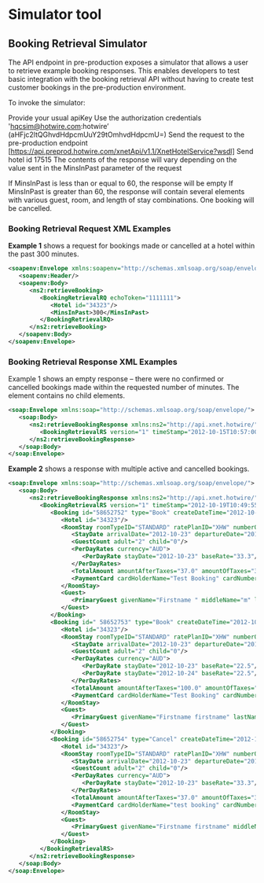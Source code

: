 # Simulator tool

## Booking Retrieval Simulator

The API endpoint in pre-production exposes a simulator that allows a user to retrieve example booking responses. This enables developers to test basic integration with the booking retrieval API without having to create test customer bookings in the pre-production environment.

To invoke the simulator:

Provide your usual apiKey
Use the authorization credentials 'hqcsim@hotwire.com:hotwire’ (aHFjc2ltQGhvdHdpcmUuY29tOmhvdHdpcmU=)
Send the request to the pre-production endpoint [https://api.preprod.hotwire.com/xnetApi/v1.1/XnetHotelService?wsdl]
Send hotel id 17515
The contents of the response will vary depending on the value sent in the MinsInPast parameter of the request

If MinsInPast is less than or equal to 60, the response will be empty
If MinsInPast is greater than 60, the response will contain several <Booking> elements with various guest, room, and length of stay combinations. One booking will be cancelled.

### Booking Retrieval Request XML Examples

**Example 1** shows a request for bookings made or cancelled at a hotel within the past 300 minutes.

```xml
<soapenv:Envelope xmlns:soapenv="http://schemas.xmlsoap.org/soap/envelope/" xmlns:ns2="http://api.xnet.hotwire/">
   <soapenv:Header/>
   <soapenv:Body>
      <ns2:retrieveBooking>
         <BookingRetrievalRQ echoToken="1111111">
            <Hotel id="34323"/>
            <MinsInPast>300</MinsInPast>
         </BookingRetrievalRQ>
      </ns2:retrieveBooking>
   </soapenv:Body>
</soapenv:Envelope>
```

### Booking Retrieval Response XML Examples  

Example 1 shows an empty response – there were no confirmed or cancelled bookings made within the requested number of minutes. The <BookingRetrievalResponse> element contains no child <Booking> elements.
```xml
<soap:Envelope xmlns:soap="http://schemas.xmlsoap.org/soap/envelope/">
   <soap:Body>
      <ns2:retrieveBookingResponse xmlns:ns2="http://api.xnet.hotwire/">
         <BookingRetrievalRS version="1" timeStamp="2012-10-15T10:57:00.777-07:00" echoToken="1111111"/>
      </ns2:retrieveBookingResponse>
   </soap:Body>
</soap:Envelope>
```
 
**Example 2** shows a response with multiple active and cancelled bookings.
```xml
<soap:Envelope xmlns:soap="http://schemas.xmlsoap.org/soap/envelope/">
   <soap:Body>
      <ns2:retrieveBookingResponse xmlns:ns2="http://api.xnet.hotwire/">
         <BookingRetrievalRS version="1" timeStamp="2012-10-19T10:49:55.543-07:00">
            <Booking id="58652752" type="Book" createDateTime="2012-10-19T10:46:51-07:00" source="HW">
               <Hotel id="34323"/>
               <RoomStay roomTypeID="STANDARD" ratePlanID="XHW" numberOfRooms="1">
                  <StayDate arrivalDate="2012-10-23" departureDate="2012-10-24"/>
                  <GuestCount adult="2" child="0"/>
                  <PerDayRates currency="AUD">
                     <PerDayRate stayDate="2012-10-23" baseRate="33.3"/>
                  </PerDayRates>
                  <TotalAmount amountAfterTaxes="37.0" amountOfTaxes="3.7" currency="AUD"/>
                  <PaymentCard cardHolderName="Test Booking" cardNumber="5555555555554444" cardCode="CA" seriesCode="925" expireDate="122017"/>
               </RoomStay>
               <Guest>
                  <PrimaryGuest givenName="Firstname " middleName="m" lastName="lastname "/>
               </Guest>
            </Booking>
            <Booking id=" 58652753" type="Book" createDateTime="2012-10-19T10:47:42-07:00" source="HW">
               <Hotel id="34323"/>
               <RoomStay roomTypeID="STANDARD" ratePlanID="XHW" numberOfRooms="2">
                  <StayDate arrivalDate="2012-10-23" departureDate="2012-10-25"/>
                  <GuestCount adult="2" child="0"/>
                  <PerDayRates currency="AUD">
                     <PerDayRate stayDate="2012-10-23" baseRate="22.5"/>
                     <PerDayRate stayDate="2012-10-24" baseRate="22.5"/>
                  </PerDayRates>
                  <TotalAmount amountAfterTaxes="100.0" amountOfTaxes="10.0" currency="AUD"/>
                  <PaymentCard cardHolderName="Test Booking" cardNumber="5555555555554444" cardCode="CA" seriesCode="925" expireDate="122017"/>
               </RoomStay>
               <Guest>
                  <PrimaryGuest givenName="Firstname firstname" lastName="lastname last name"/>
               </Guest>
            </Booking>
            <Booking id="58652754" type="Cancel" createDateTime="2012-10-19T10:49:39-07:00" source="HW">
               <Hotel id="34323"/>
               <RoomStay roomTypeID="STANDARD" ratePlanID="XHW" numberOfRooms="1">
                  <StayDate arrivalDate="2012-10-23" departureDate="2012-10-24"/>
                  <GuestCount adult="2" child="0"/>
                  <PerDayRates currency="AUD">
                     <PerDayRate stayDate="2012-10-23" baseRate="33.3"/>
                  </PerDayRates>
                  <TotalAmount amountAfterTaxes="37.0" amountOfTaxes="3.7" currency="AUD"/>
                  <PaymentCard cardHolderName="test booking" cardNumber="5555555555554444" cardCode="CA" seriesCode="925" expireDate="122017"/>
               </RoomStay>
               <Guest>
                  <PrimaryGuest givenName="Firstname firstname" middleName="m m m" lastName="lastname last name"/>
               </Guest>
            </Booking>
         </BookingRetrievalRS>
      </ns2:retrieveBookingResponse>
   </soap:Body>
</soap:Envelope>
```
